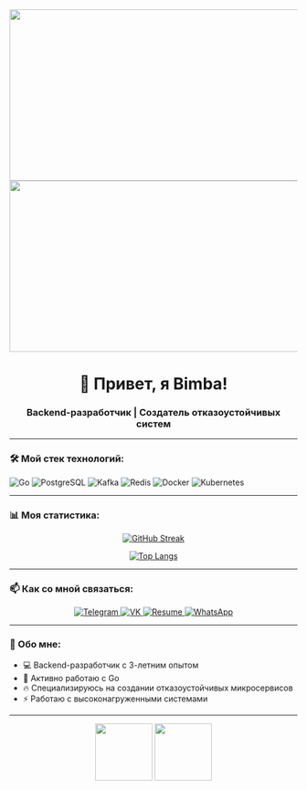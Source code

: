 <div align="center">
  <img src="https://media.giphy.com/media/dWesBcTLavkZuG35MI/giphy.gif" width="600" height="300"/>
  <img src="https://media4.giphy.com/media/TilmLMmWrRYYHjLfub/giphy.gif?cid=790b7611beb2cc2dc7ac23840f0d46699b65b96b1cd95fa5&rid=giphy.gif&ct=g" width="600" height="300"/>
</div>

<h1 align="center">👋 Привет, я Bimba!</h1>
<h3 align="center">Backend-разработчик | Создатель отказоустойчивых систем</h3>

---

### 🛠️ Мой стек технологий:
![Go](https://img.shields.io/badge/-Go-00ADD8?style=for-the-badge&logo=go&logoColor=white)
![PostgreSQL](https://img.shields.io/badge/-PostgreSQL-4169E1?style=for-the-badge&logo=postgresql&logoColor=white)
![Kafka](https://img.shields.io/badge/-Kafka-231F20?style=for-the-badge&logo=apache-kafka&logoColor=white)
![Redis](https://img.shields.io/badge/-Redis-DC382D?style=for-the-badge&logo=redis&logoColor=white)
![Docker](https://img.shields.io/badge/-Docker-2496ED?style=for-the-badge&logo=docker&logoColor=white)
![Kubernetes](https://img.shields.io/badge/-Kubernetes-326CE5?style=for-the-badge&logo=kubernetes&logoColor=white)

---

### 📊 Моя статистика:
<div align="center">
  
[![GitHub Streak](https://streak-stats.demolab.com?user=DalaevBC&theme=dark&background=000000)](https://git.io/streak-stats)

[![Top Langs](https://github-readme-stats.vercel.app/api/top-langs/?username=DalaevBC&layout=compact&theme=vision-friendly-dark)](https://github.com/anuraghazra/github-readme-stats)

</div>

---

### 📫 Как со мной связаться:
<div id="badges" align="center">
  <a href="https://t.me/BambinoDal">
    <img src="https://img.shields.io/badge/Telegram-2CA5E0?style=for-the-badge&logo=telegram&logoColor=white" alt="Telegram"/>
  </a>
  <a href="https://vk.com/mr_odno_ekspresso">
    <img src="https://img.shields.io/badge/VK-0077FF?style=for-the-badge&logo=vk&logoColor=white" alt="VK"/>
  </a>
  <a href="https://docs.google.com/document/d/1giGyfWZTr2lzVQV1Bko-kIeOKECo8dRrJlZul8mFw_U/edit?usp=sharing">
    <img src="https://img.shields.io/badge/Резюме-4285F4?style=for-the-badge&logo=google-drive&logoColor=white" alt="Resume"/>
  </a>
  <a href="https://wa.me/79835371808">
    <img src="https://img.shields.io/badge/WhatsApp-25D366?style=for-the-badge&logo=whatsapp&logoColor=white" alt="WhatsApp"/>
  </a>
</div>

---

### 🎯 Обо мне:
- 💻 Backend-разработчик с 3-летним опытом
- 🚀 Активно работаю с Go
- 🔥 Специализируюсь на создании отказоустойчивых микросервисов
- ⚡ Работаю с высоконагруженными системами

---

<div align="center">
  <img src="https://media.giphy.com/media/M9gbBd9nbDrOTu1Mqx/giphy.gif" width="100"/>
  <img src="https://media.giphy.com/media/KAq5w47R9rmTuvWOWa/giphy.gif" width="100"/>
</div>
